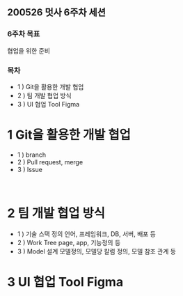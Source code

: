 ## 200526 멋사 6주차 세션
### 6주차 목표
협업을 위한 준비

### 목차
- 1 ) Git을 활용한 개발 협업
- 2 ) 팀 개발 협업 방식
- 3 ) UI 협업 Tool Figma

# 1 Git을 활용한 개발 협업
- 1 ) branch
- 2 ) Pull request, merge
- 3 ) Issue
<br/>

# 2 팀 개발 협업 방식
- 1 ) 기술 스택 정의
언어, 프레임워크, DB, 서버, 배포 등
- 2 ) Work Tree
page, app, 기능정의 등
- 3 ) Model 설계
모델정의, 모델당 칼럼 정의, 모델 참조 관계 등

# 3 UI 협업 Tool Figma
